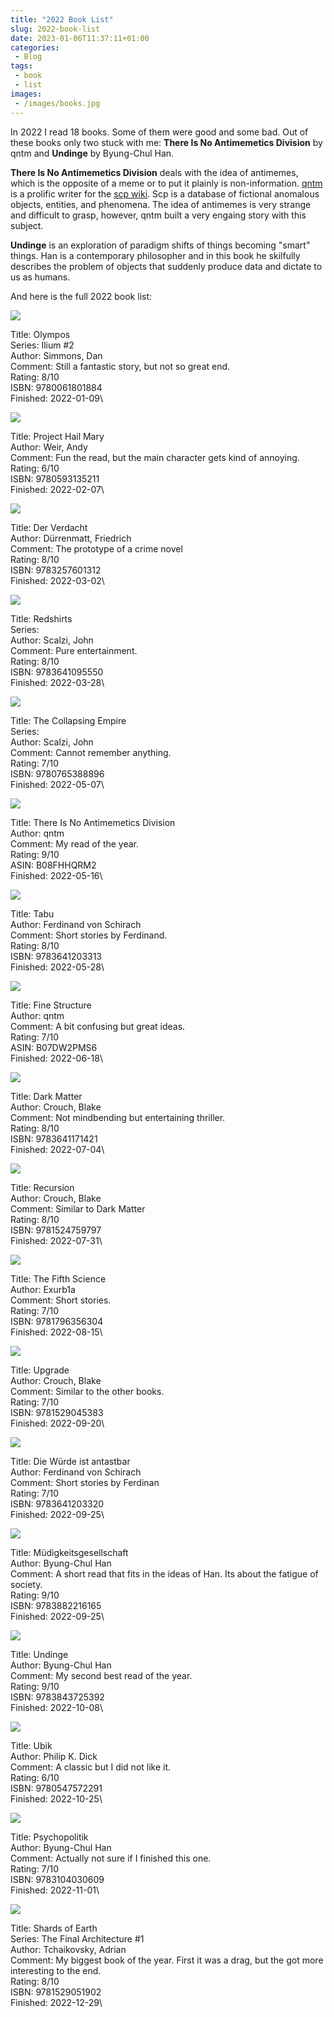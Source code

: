 ```yaml
---
title: "2022 Book List"
slug: 2022-book-list
date: 2023-01-06T11:37:11+01:00
categories:
 - Blog
tags:
 - book
 - list
images:
 - /images/books.jpg
---
```


In 2022 I read 18 books. Some of them were good and some bad. Out of these books only two stuck with me: **There Is No Antimemetics Division** by qntm and **Undinge** by Byung-Chul Han.

**There Is No Antimemetics Division** deals with the idea of antimemes, which is the opposite of a meme or to put it plainly is non-information. [qntm](https://qntm.org/)  is a prolific writer for the [scp wiki](https://scp-wiki.wikidot.com/). Scp is a database of fictional anomalous objects, entities, and phenomena. The idea of antimemes is very strange and difficult to grasp, however, qntm built a very engaing story with this subject.

**Undinge** is an exploration of paradigm shifts of things becoming "smart" things. Han is a contemporary philosopher and in this book he skilfully describes the problem of objects that suddenly produce data and dictate to us as humans.

And here is the full 2022 book list:

<!--more-->

![](/images/9780061801884.png)

Title: Olympos\
Series: Ilium #2\
Author: Simmons, Dan\
Comment: Still a fantastic story, but not so great end.\
Rating: 8/10\
ISBN: 9780061801884\
Finished: 2022-01-09\

![](/images/Pasted%20i9780593135211mage%2020230106115031.png)

Title: Project Hail Mary\
Author: Weir, Andy\
Comment: Fun the read, but the main character gets kind of annoying.\
Rating: 6/10\
ISBN: 9780593135211\
Finished: 2022-02-07\

![](/images/9783257601312.png)

Title: Der Verdacht\
Author: Dürrenmatt, Friedrich\
Comment: The prototype of a crime novel\
Rating: 8/10\
ISBN: 9783257601312\
Finished: 2022-03-02\

![](/images/9783641095550.png)

Title: Redshirts\
Series:\
Author: Scalzi, John\
Comment: Pure entertainment.\
Rating: 8/10\
ISBN: 9783641095550\
Finished: 2022-03-28\

![](/images/9780765388896.png)

Title: The Collapsing Empire\
Series:\
Author: Scalzi, John\
Comment: Cannot remember anything.\
Rating: 7/10\
ISBN: 9780765388896\
Finished: 2022-05-07\

![](/images/B08FHHQRM2.png)

Title: There Is No Antimemetics Division\
Author: qntm\
Comment: My read of the year.\
Rating: 9/10\
ASIN: B08FHHQRM2\
Finished: 2022-05-16\

![](/images/9783641203313.png)

Title: Tabu\
Author: Ferdinand von Schirach\
Comment: Short stories by Ferdinand.\
Rating: 8/10\
ISBN: 9783641203313\
Finished: 2022-05-28\

![](/images/B07DW2PMS6.png)

Title: Fine Structure\
Author: qntm\
Comment: A bit confusing but great ideas.\
Rating: 7/10\
ASIN: B07DW2PMS6\
Finished: 2022-06-18\

![](/images/9783641171421.png)

Title: Dark Matter\
Author: Crouch, Blake\
Comment: Not mindbending but entertaining thriller.\
Rating: 8/10\
ISBN: 9783641171421\
Finished: 2022-07-04\

![](/images/9781524759797.png)

Title: Recursion\
Author: Crouch, Blake\
Comment: Similar to Dark Matter\
Rating: 8/10\
ISBN: 9781524759797\
Finished: 2022-07-31\

![](/images/9781796356304.png)

Title: The Fifth Science\
Author: Exurb1a\
Comment: Short stories.\
Rating: 7/10\
ISBN: 9781796356304\
Finished: 2022-08-15\

![](/images/9781529045383.png)

Title: Upgrade\
Author: Crouch, Blake\
Comment: Similar to the other books.\
Rating: 7/10\
ISBN: 9781529045383\
Finished: 2022-09-20\

![](/images/9783641203320.png)

Title: Die Würde ist antastbar\
Author: Ferdinand von Schirach\
Comment: Short stories by Ferdinan\
Rating: 7/10\
ISBN: 9783641203320\
Finished: 2022-09-25\

![](/images/9783882216165.png)

Title: Müdigkeitsgesellschaft\
Author: Byung-Chul Han\
Comment: A short read that fits in the ideas of Han. Its about the fatigue of society.\
Rating: 9/10\
ISBN: 9783882216165\
Finished: 2022-09-25\

![](/images/9783843725392.png)

Title: Undinge\
Author: Byung-Chul Han\
Comment: My second best read of the year.\
Rating: 9/10\
ISBN: 9783843725392\
Finished: 2022-10-08\

![](/images/9780547572291.png)

Title: Ubik\
Author: Philip K. Dick\
Comment: A classic but I did not like it.\
Rating: 6/10\
ISBN: 9780547572291\
Finished: 2022-10-25\

![](/images/9783104030609.png)

Title: Psychopolitik\
Author: Byung-Chul Han\
Comment: Actually not sure if I finished this one.\
Rating: 7/10\
ISBN: 9783104030609\
Finished: 2022-11-01\

![](/images/9781529051902.png)

Title: Shards of Earth\
Series: The Final Architecture #1\
Author: Tchaikovsky, Adrian\
Comment: My biggest book of the year. First it was a drag, but the got more interesting to the end.\
Rating: 8/10\
ISBN: 9781529051902\
Finished: 2022-12-29\
